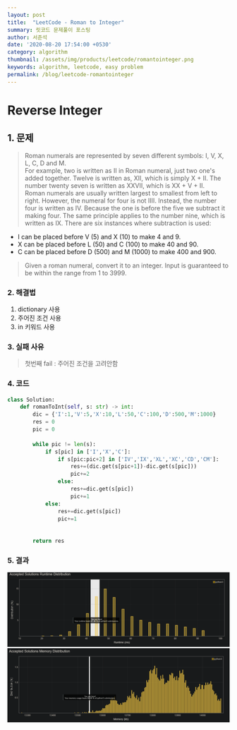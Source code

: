 ```yaml
---
layout: post
title:  "LeetCode - Roman to Integer"
summary: 릿코드 문제풀이 포스팅
author: 서준석
date: '2020-08-20 17:54:00 +0530'
category: algorithm
thumbnail: /assets/img/products/leetcode/romantointeger.png
keywords: algorithm, leetcode, easy problem
permalink: /blog/leetcode-romantointeger
---
```

# Reverse Integer

## 1. 문제
>Roman numerals are represented by seven different symbols: I, V, X, L, C, D and M.<br/>For example, two is written as II in Roman numeral, just two one's added together. Twelve is written as, XII, which is simply X + II. The number twenty seven is written as XXVII, which is XX + V + II.<br/>Roman numerals are usually written largest to smallest from left to right. However, the numeral for four is not IIII. Instead, the number four is written as IV. Because the one is before the five we subtract it making four. The same principle applies to the number nine, which is written as IX. There are six instances where subtraction is used:<br/>
* I can be placed before V (5) and X (10) to make 4 and 9.
* X can be placed before L (50) and C (100) to make 40 and 90. 
* C can be placed before D (500) and M (1000) to make 400 and 900.
>Given a roman numeral, convert it to an integer. Input is guaranteed to be within the range from 1 to 3999.


### 2. 해결법
1. dictionary 사용
2. 주어진 조건 사용
3. in 키워드 사용

### 3. 실패 사유
>첫번째 fail : 주어진 조건을 고려안함


### 4. 코드
```python
class Solution:
    def romanToInt(self, s: str) -> int:
        dic = {'I':1,'V':5,'X':10,'L':50,'C':100,'D':500,'M':1000}
        res = 0
        pic = 0        

        while pic != len(s):
            if s[pic] in ['I','X','C']:                
                if s[pic:pic+2] in ['IV','IX','XL','XC','CD','CM']:
                    res+=(dic.get(s[pic+1])-dic.get(s[pic]))
                    pic+=2
                else:
                    res+=dic.get(s[pic])
                    pic+=1
            else:
                res+=dic.get(s[pic])
                pic+=1
                
        
        return res
```

### 5. 결과
![결과1](../assets/img/products/leetcode/romantointeger_result1.png)
![결과2](../assets/img/products/leetcode/romantointeger_result2.png)

